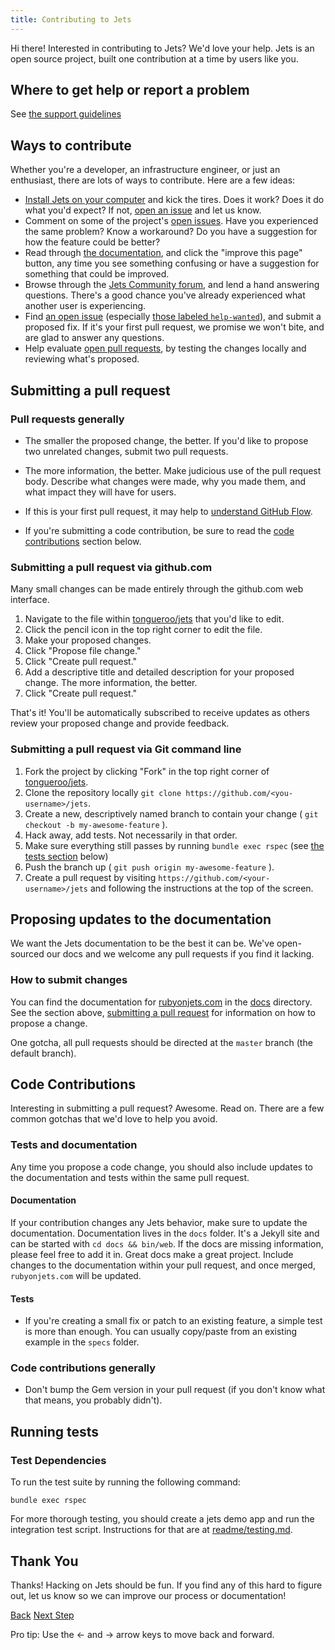 ```yaml
---
title: Contributing to Jets
---
```


Hi there! Interested in contributing to Jets? We'd love your help. Jets is an open source project, built one contribution at a time by users like you.

## Where to get help or report a problem

See [the support guidelines](https://rubyonjets.com/docs/support/)

## Ways to contribute

Whether you're a developer, an infrastructure engineer, or just an enthusiast, there are lots of ways to contribute. Here are a few ideas:

* [Install Jets on your computer](https://rubyonjets.com/docs/install/) and kick the tires. Does it work? Does it do what you'd expect? If not, [open an issue](https://github.com/tongueroo/jets/issues/new/choose) and let us know.
* Comment on some of the project's [open issues](https://github.com/tongueroo/jets/issues). Have you experienced the same problem? Know a workaround? Do you have a suggestion for how the feature could be better?
* Read through [the documentation](https://rubyonjets.com/docs/), and click the "improve this page" button, any time you see something confusing or have a suggestion for something that could be improved.
* Browse through the [Jets Community forum](https://community.rubyonjets.com), and lend a hand answering questions. There's a good chance you've already experienced what another user is experiencing.
* Find [an open issue](https://github.com/tongueroo/jets/issues) (especially [those labeled `help-wanted`](https://github.com/tongueroo/jets/issues?q=is%3Aissue+is%3Aopen+label%3A%22help+wanted%22)), and submit a proposed fix. If it's your first pull request, we promise we won't bite, and are glad to answer any questions.
* Help evaluate [open pull requests](https://github.com/tongueroo/jets/pulls), by testing the changes locally and reviewing what's proposed.

## Submitting a pull request

### Pull requests generally

* The smaller the proposed change, the better. If you'd like to propose two unrelated changes, submit two pull requests.

* The more information, the better. Make judicious use of the pull request body. Describe what changes were made, why you made them, and what impact they will have for users.

* If this is your first pull request, it may help to [understand GitHub Flow](https://guides.github.com/introduction/flow/).

* If you're submitting a code contribution, be sure to read the [code contributions](#code-contributions) section below.

### Submitting a pull request via github.com

Many small changes can be made entirely through the github.com web interface.

1. Navigate to the file within [tongueroo/jets](https://github.com/tongueroo/jets) that you'd like to edit.
2. Click the pencil icon in the top right corner to edit the file.
3. Make your proposed changes.
4. Click "Propose file change."
5. Click "Create pull request."
6. Add a descriptive title and detailed description for your proposed change. The more information, the better.
7. Click "Create pull request."

That's it! You'll be automatically subscribed to receive updates as others review your proposed change and provide feedback.

### Submitting a pull request via Git command line

1. Fork the project by clicking "Fork" in the top right corner of [tongueroo/jets](https://github.com/tongueroo/jets).
2. Clone the repository locally `git clone https://github.com/<you-username>/jets`.
3. Create a new, descriptively named branch to contain your change ( `git checkout -b my-awesome-feature` ).
4. Hack away, add tests. Not necessarily in that order.
5. Make sure everything still passes by running `bundle exec rspec` (see [the tests section](#running-tests-locally) below)
6. Push the branch up ( `git push origin my-awesome-feature` ).
7. Create a pull request by visiting `https://github.com/<your-username>/jets` and following the instructions at the top of the screen.

## Proposing updates to the documentation

We want the Jets documentation to be the best it can be. We've open-sourced our docs and we welcome any pull requests if you find it lacking.

### How to submit changes

You can find the documentation for [rubyonjets.com](http://rubyonjets.com) in the [docs](https://github.com/tongueroo/jets/tree/master/docs) directory. See the section above, [submitting a pull request](#submitting-a-pull-request) for information on how to propose a change.

One gotcha, all pull requests should be directed at the `master` branch (the default branch).

## Code Contributions

Interesting in submitting a pull request? Awesome. Read on. There are a few common gotchas that we'd love to help you avoid.

### Tests and documentation

Any time you propose a code change, you should also include updates to the documentation and tests within the same pull request.

#### Documentation

If your contribution changes any Jets behavior, make sure to update the documentation. Documentation lives in the `docs` folder.  It's a Jekyll site and can be started with `cd docs && bin/web`. If the docs are missing information, please feel free to add it in. Great docs make a great project. Include changes to the documentation within your pull request, and once merged, `rubyonjets.com` will be updated.

#### Tests

* If you're creating a small fix or patch to an existing feature, a simple test is more than enough. You can usually copy/paste from an existing example in the `specs` folder.

### Code contributions generally

* Don't bump the Gem version in your pull request (if you don't know what that means, you probably didn't).

## Running tests

### Test Dependencies

To run the test suite by running the following command:

    bundle exec rspec

For more thorough testing, you should create a jets demo app and run the integration test script. Instructions for that are at [readme/testing.md](https://github.com/tongueroo/jets/blob/master/readme/testing.md).

## Thank You

Thanks! Hacking on Jets should be fun. If you find any of this hard to figure out, let us know so we can improve our process or documentation!

<a id="prev" class="btn btn-basic" href="{% link _docs/lambdagems.md %}">Back</a>
<a id="next" class="btn btn-primary" href="{% link _docs/support.md %}">Next Step</a>
<p class="keyboard-tip">Pro tip: Use the <- and -> arrow keys to move back and forward.</p>

